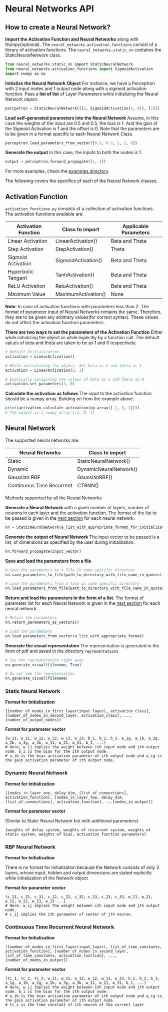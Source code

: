 # Neural Networks API

## How to create a Neural Network?

**Import the Activation Function and Neural Networks** along with Numpy(optional). The `neural_networks.activation_functions` consist of a library of activation functions. The `neural_networks.static_nn` contatins the StaticNeuralNetwork class.

```python
from neural_networks.static_nn import StaticNeuralNetwork
from neural_networks.activation_functions import SigmoidActivation
import numpy as np
```

**Initialize the Neural Network Object** For instance, we have a Perceptron with 2 input nodes and 1 output node along with a sigmoid activaiton function. Pass a **list of list** of Layer Parameters while initializing the Neural Network object.

```python
percpetron = StaticNeuralNetwork([[2, SigmoidActivation(1, 0)], [1]])
```

**Load self-generated parameters into the Neural Network** Assume, in this case the weights of the input are 0.5 and 0.5, the bias is 1. And the gain of the Sigmoid Activation is 1 and the offset is 0. Note that the parameters are to be given in a format specific to each Neural Network Class.

```python
perceptron.load_parameters_from_vector([0.5, 0.5, 1, 1, 0])
```

**Generate the output** In this case, the inputs to both the nodes is 1.

```python
output = perceptron.forward_propagate([1, 1])
```

For more examples, check the [examples directory](./../examples).

The following covers the specifics of each of the Neural Network classes.

## Activation Function

`activation_functions.py` consists of a collection of activation functions. The activation functions available are:

| Activation Function   | Class to import     | Applicable Parameters |
|-----------------------|---------------------|-----------------------|
| Linear Activation     | LinearActivation()  | Beta and Theta		  |
| Step Activation		| StepActivation()	  | Theta				  |
| Sigmoid Activation	| SigmoidActivation() | Beta and Theta		  |
| Hyperbolic Tangent	| TanhActivation()	  | Beta and Theta		  |
| ReLU Activation		| ReluActivation()	  | Beta and Theta		  |
| Maximum Value			| MaximumActivation() | None				  |

**Note**: In case of activation functions with parameters less than 2. The format of parameter input of Neural Networks remains the same. Therefore, they are to be given any arbitrary values(for correct syntax). These values do not affect the activation function parameters.

**There are two ways to set the parameters of the Activation Function** Either while initializing the object or while explicitly by a function call. The default values of beta and theta are taken to be as 1 and 0 respectively.

```python
# Default Initialization
activation = LinearActivation()

# While initializing the object. Set beta as 2 and theta as 1 
activation = LinearActivation(2, 1)

# Explicitly assigining the values of beta as 1 and theta as 0
activation.set_parameters(1, 0)
```

**Calculate the activation as follows** The input to the activation function should be a numpy array. Building on from the example above.

```python
print(activation.calculate_activation(np.array([-1, 0, 1])))
# The output is a numpy array [-1, 0, 1]
```

## Neural Network
The supported neural networks are:

| Neural Networks   	    | Class to import     	 |
|---------------------------|------------------------|
| Static 			        | StaticNeuralNetwork()  |
| Dynamic				    | DynamicNeuralNetwork() |
| Gaussian RBF              | GaussianRBF()			 |
| Continuous Time Recurrent	| CTRNN()				 |


Methods supported by all the Neural Networks

**Generate a Neural Network** with a given number of layers, number of neurons in each layer and the activation function. The format of the list to be passed is given in the [next section](#static-neural-network) for each neural network.

```python
nn = StaticNeuralNetwork(a_list_with_appropriate_format_for_initialization)
```

**Generate the output of Neural Network** The input vector to be passed is a list, of dimensions as specified by the user during initialization.

```python
nn.forward_propagate(input_vector)
```

**Save and load the parameters from a file**

```python
# Save the parameters to a file in some specific directory
nn.save_parameters_to_file(path_to_directory_with_file_name_in_quotes)

# Load the parameters from a file in some specific directory
nn.load_parameters_from_file(path_to_directory_with_file_name_in_quotes)
```

**Return and load the parameters in the form of a list**. The format of parameter list for each Neural Network is given in the [next section](#static-neural-network) for each neural network.

```python
# Return the parameters
nn.return_parameters_as_vectors()

# Load the parameters
nn.load_parameters_from_vector(a_list_with_appropriate_format)
```

**Generate the visual representation** The representation is generated in the form of pdf and saved in the directory `representations`

```python
# See the representation right away
nn.generate_visual(filename, True)

# Do not see the representation
nn.generate_visual(filename)
```


### Static Neural Network

**Format for Initialization**

```
[[number_of_nodes_in_first_layer(input layer), activation_class], [number_of_nodes_in_second_layer, activation_class], ..., [number_of_output_nodes]]
```

**Format for parameter vector**

```
[w_11, w_21, w_12, w_22, w_13, w_23, b_1, b_2, b_3, a_1g, a_1b, a_2g, a_2b, a_3g, a_3b, w_11, w_21, w_31, b_1, ...]
# Here, w_ij implies the weight between ith input node and jth output node. b_i is the bias for the ith output node.
# a_ib is the bias activation parameter of ith output node and a_ig is the gain activation parameter of ith output node.
```

### Dynamic Neural Network

**Format for Initialization**

```
[[nodes_in_layer_one, delay_dim, [list_of_connections], activation_function], [nodes_in_layer_two, delay_dim, [list_of_connections], activation_function], ...[nodes_in_output]]
```

**Format for parameter vector**

(Similar to Static Neural Network but with additional parameters)

```
[weights of delay system, weights of recurrent system, weights of static system, weights of bias, activation function parameters]
```

### RBF Neural Network

**Format for Initialization**

There is no format for initialization because the Network consists of only 3 layers, whose input, hidden and output dimensions are stated explicitly while initialization of the Network object

**Format for parameter vector**

```
[c_11, c_21, c_31, c_12, c_22, c_32, c_13, c_23, c_33, w_11, w_21, w_12, w_22, w_13, w_23 ...]
# Here, w_ij implies the weight between ith input node and jth output node.
# c_ij implies the ith parameter of center of jth neuron.
```

### Continuous Time Recurrent Neural Network

**Format for Initialization**

```
[[number_of_nodes_in_first_layer(input_layer), list_of_time_constants, activation_function], [number_of_nodes_in_second_layer, list_of_time_constants, activation_function], ..., [number_of_nodes_in_output]]
```

**Format for parameter vector**

```
[tc_1, tc_2, tc_3, w_11, w_21, w_12, w_22, w_13, w_23, b_1, b_2, b_3, a_1g, a_1b, a_2g, a_2b, a_3g, a_3b, w_11, w_21, w_31, b_1, ...]
# Here, w_ij implies the weight between ith input node and jth output node. b_i is the bias for the ith output node.
# a_ib is the bias activation parameter of ith output node and a_ig is the gain activation parameter of ith output node.
# tc_i is the time constant of ith neuron of the current layer
```


